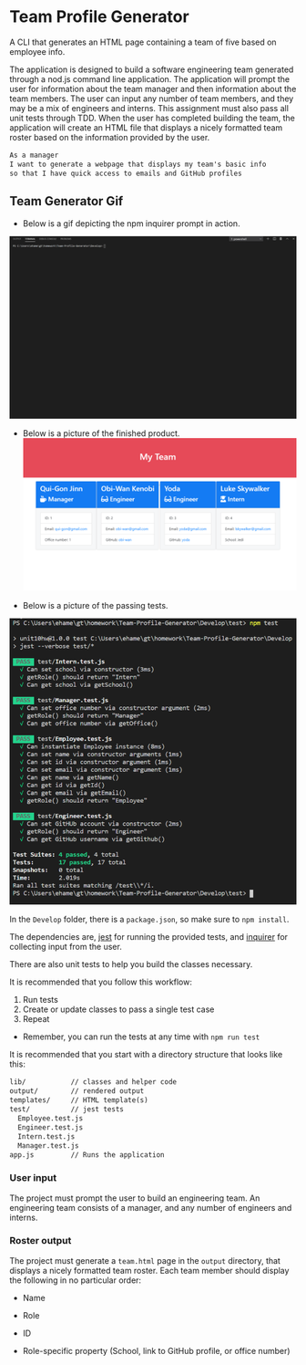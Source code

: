 # Team Profile Generator
A CLI that generates an HTML page containing a team of five based on employee info.

The application is designed to build a software engineering team generated through a nod.js command line application. The application will prompt the user for information about the team manager and then information about the team members. The user can input any number of team members, and they may be a mix of engineers and interns. This assignment must also pass all unit tests through TDD. When the user has completed building the team, the application will create an HTML file that displays a nicely formatted team roster based on the information provided by the user. 
```
As a manager
I want to generate a webpage that displays my team's basic info
so that I have quick access to emails and GitHub profiles
```

## Team Generator Gif
* Below is a gif depicting the npm inquirer prompt in action.

![gif](./Assets/img/Team.gif)


* Below is a picture of the finished product.
![deployed](./Assets/img/myTeam.PNG)



* Below is a picture of the passing tests.

![tdd](./Assets/img/npm-test-pass.PNG)

In the `Develop` folder, there is a `package.json`, so make sure to `npm install`.

The dependencies are, [jest](https://jestjs.io/) for running the provided tests, and [inquirer](https://www.npmjs.com/package/inquirer) for collecting input from the user.

There are also unit tests to help you build the classes necessary.

It is recommended that you follow this workflow:

1. Run tests
2. Create or update classes to pass a single test case
3. Repeat

* Remember, you can run the tests at any time with `npm run test`

It is recommended that you start with a directory structure that looks like this:

```
lib/           // classes and helper code
output/        // rendered output
templates/     // HTML template(s)
test/          // jest tests
  Employee.test.js
  Engineer.test.js
  Intern.test.js
  Manager.test.js
app.js         // Runs the application
```

### User input

The project must prompt the user to build an engineering team. An engineering
team consists of a manager, and any number of engineers and interns.

### Roster output

The project must generate a `team.html` page in the `output` directory, that displays a nicely formatted team roster. Each team member should display the following in no particular order:

  * Name

  * Role

  * ID

  * Role-specific property (School, link to GitHub profile, or office number)
